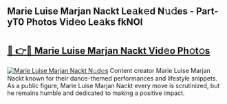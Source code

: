## Marie Luise Marjan Nackt Le𝚊k𝚎d N𝚞𝚍es - Part-yT0 Photos Vid𝚎o Le𝚊ks fkNOl

# <h2><a href="http://fb5a28.evod.top/?m=Marie+Luise+Marjan+Nackt">🔗 👉🔴 Marie Luise Marjan Nackt Vid𝚎o Ph𝚘t𝚘s</a></h2>

[![Marie Luise Marjan Nackt N𝚞d𝚎s](https://i.imgur.com/8V9OHl7.gif)](http://fb5a28.evod.top/?m=Marie+Luise+Marjan+Nackt)
Content creator Marie Luise Marjan Nackt known for their dance-themed performances and lifestyle snippets. As a public figure, Marie Luise Marjan Nackt every move is scrutinized, but he remains humble and dedicated to making a positive impact. 
